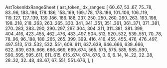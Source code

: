 AstTokenIdxRangeSheet {
    ast_token_idx_ranges: [
        60..67,
        53..67,
        75..78,
        83..96,
        183..186,
        178..186,
        158..169,
        169..178,
        178..186,
        101..106,
        106..119,
        119..127,
        127..139,
        139..186,
        186..188,
        237..250,
        250..260,
        260..263,
        193..198,
        198..218,
        218..263,
        263..265,
        330..341,
        341..351,
        351..361,
        361..371,
        371..381,
        270..283,
        283..290,
        290..297,
        297..304,
        304..311,
        311..381,
        381..399,
        404..416,
        423..455,
        462..476,
        483..497,
        504..513,
        520..532,
        539..551,
        70..78,
        78..96,
        96..188,
        188..265,
        265..399,
        399..416,
        416..455,
        455..476,
        476..497,
        497..513,
        513..532,
        532..551,
        609..611,
        637..639,
        646..666,
        639..666,
        622..639,
        639..666,
        666..669,
        669..674,
        565..575,
        575..585,
        585..590,
        590..595,
        595..611,
        611..615,
        615..674,
        674..676,
        0..6,
        6..14,
        14..22,
        22..28,
        28..32,
        32..48,
        48..67,
        67..551,
        551..676,
    ],
}